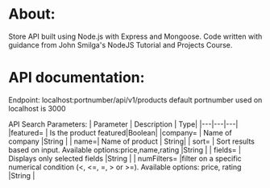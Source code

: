 
# About:
Store API built using Node.js with Express and Mongoose. Code written with guidance from John Smilga's NodeJS Tutorial and Projects Course.

# API documentation:
Endpoint: localhost:portnumber/api/v1/products
default portnumber used on localhost is 3000

API Search Parameters:
| Parameter | Description | Type|
|---|---|---|
|featured= | Is the product featured|Boolean|
|company= | Name of company |String |
| name=| Name of product | String|
| sort= | Sort results based on input. Available options:price,name,rating |String |
| fields= | Displays only selected fields |String |
| numFilters= |filter on a specific numerical condition (<, <=, =, > or >=). Available options: price, rating |String |
